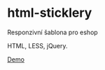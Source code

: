 # html-sticklery
Responzivní šablona pro eshop

HTML, LESS, jQuery.

[Demo](http://sticklery.idavid.cz)
